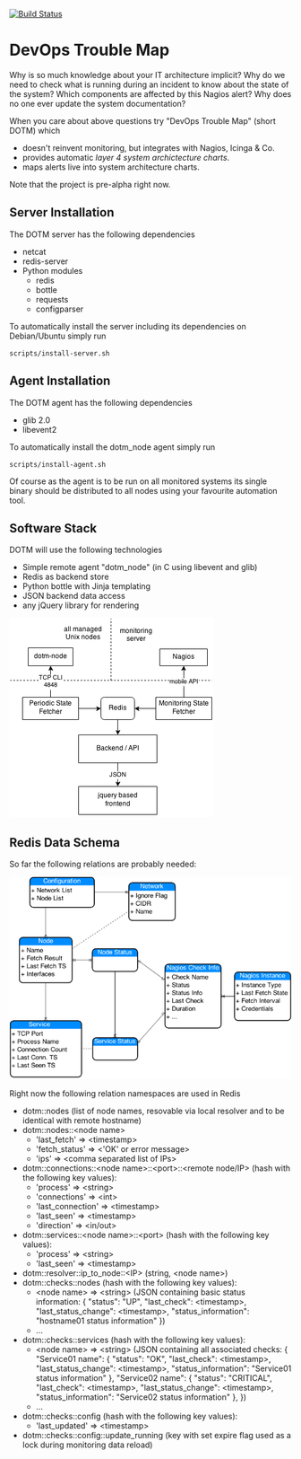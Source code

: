 [![Build Status](https://travis-ci.org/lwindolf/DevOps-Trouble-Map.svg?branch=master)](https://travis-ci.org/lwindolf/DevOps-Trouble-Map)


DevOps Trouble Map
==================

Why is so much knowledge about your IT architecture implicit? Why do we need to check what is running during an incident to know about the state of the system? Which components are affected by this Nagios alert? Why does no one ever update the system documentation?

When you care about above questions try "DevOps Trouble Map" (short DOTM) which

- doesn't reinvent monitoring, but integrates with Nagios, Icinga & Co.
- provides automatic *layer 4 system archictecture charts*.
- maps alerts live into system architecture charts.

Note that the project is pre-alpha right now.


Server Installation
--------------------

The DOTM server has the following dependencies

- netcat
- redis-server
- Python modules
  - redis
  - bottle
  - requests
  - configparser

To automatically install the server including its dependencies on Debian/Ubuntu 
simply run

    scripts/install-server.sh

   
Agent Installation
------------------

The DOTM agent has the following dependencies

- glib 2.0
- libevent2

To automatically install the dotm_node agent simply run

    scripts/install-agent.sh

Of course as the agent is to be run on all monitored systems its single binary
should be distributed to all nodes using your favourite automation tool.


Software Stack
--------------

DOTM will use the following technologies

- Simple remote agent "dotm_node" (in C using libevent and glib)
- Redis as backend store
- Python bottle with Jinja templating
- JSON backend data access
- any jQuery library for rendering



![architecture overview](doc/dotm-architecture.png?raw=true)

Redis Data Schema
-----------------

So far the following relations are probably needed:

![entity overview](doc/dotm-er.png?raw=true)

Right now the following relation namespaces are used in Redis

- dotm::nodes (list of node names, resovable via local resolver and to be identical with remote hostname)
- dotm::nodes::&lt;node name>
  * 'last_fetch' => &lt;timestamp>
  * 'fetch_status' => &lt;'OK' or error message>
  * 'ips' => &lt;comma separated list of IPs>
- dotm::connections::&lt;node name>::&lt;port>::&lt;remote node/IP> (hash with the following key values):
  * 'process' => &lt;string>
  * 'connections' => &lt;int>
  * 'last_connection' => &lt;timestamp>
  * 'last_seen' => &lt;timestamp>
  * 'direction' => &lt;in/out>
- dotm::services::&lt;node name>::&lt;port> (hash with the following key values):
  * 'process' => &lt;string>
  * 'last_seen' => &lt;timestamp>
- dotm::resolver::ip_to_node::&lt;IP> (string, &lt;node name>)
- dotm::checks::nodes (hash with the following key values):
  * &lt;node name> => &lt;string> (JSON containing basic status information:
      {
          "status": "UP",
          "last_check": &lt;timestamp>,
          "last_status_change": &lt;timestamp>,
          "status_information": "hostname01 status information"
      })
  * ...
- dotm::checks::services (hash with the following key values):
  * &lt;node name> => &lt;string> (JSON containing all associated checks:
      {
          "Service01 name": {
              "status": "OK",
              "last_check": &lt;timestamp>,
              "last_status_change": &lt;timestamp>,
              "status_information": "Service01 status information"
          },
          "Service02 name": {
              "status": "CRITICAL",
              "last_check": &lt;timestamp>,
              "last_status_change": &lt;timestamp>,
              "status_information": "Service02 status information"
          },
      })
  * ...
- dotm::checks::config (hash with the following key values):
  * 'last_updated' => &lt;timestamp>
- dotm::checks::config::update_running (key with set expire flag used as a lock during monitoring data reload)

